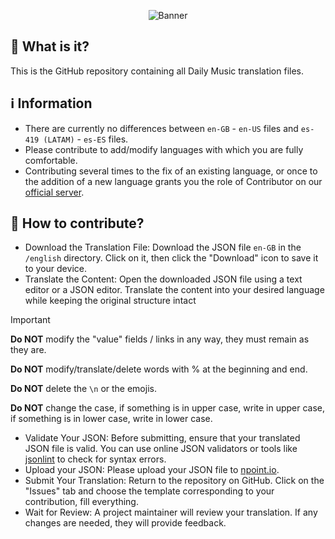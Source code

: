 <p align="center">
  <img src="https://i.imgur.com/51eQTyE.jpg" alt="Banner">
</p>

## 🤔 What is it?
This is the GitHub repository containing all Daily Music translation files.


## ℹ️ Information
- There are currently no differences between `en-GB` - `en-US` files and `es-419 (LATAM)` - `es-ES` files.
- Please contribute to add/modify languages with which you are fully comfortable.                                                                                                                                               
- Contributing several times to the fix of an existing language, or once to the addition of a new language grants you the role of Contributor on our [official server](https://discord.gg/adbFVVxdus).

## 👤 How to contribute?
- Download the Translation File: Download the JSON file `en-GB` in the `/english` directory. Click on it, then click the "Download" icon to save it to your device.
- Translate the Content: Open the downloaded JSON file using a text editor or a JSON editor. Translate the content into your desired language while keeping the original structure intact
> [!IMPORTANT]
> **Do NOT** modify the "value" fields / links in any way, they must remain as they are.
> 
> **Do NOT** modify/translate/delete words with % at the beginning and end.
>
> **Do NOT** delete the `\n` or the emojis.
>
> **Do NOT** change the case, if something is in upper case, write in upper case, if something is in lower case, write in lower case.
- Validate Your JSON: Before submitting, ensure that your translated JSON file is valid. You can use online JSON validators or tools like [jsonlint](https://jsonlint.com/) to check for syntax errors.
- Upload your JSON: Please upload your JSON file to [npoint.io](https://www.npoint.io/).
- Submit Your Translation: Return to the repository on GitHub. Click on the "Issues" tab and choose the template corresponding to your contribution, fill everything.
- Wait for Review: A project maintainer will review your translation. If any changes are needed, they will provide feedback.
